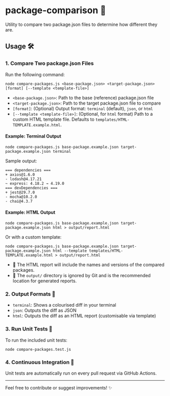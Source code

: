 # package-comparison 🚦
Utility to compare two package.json files to determine how different they are.

## Usage 🛠️

### 1. Compare Two package.json Files

Run the following command:

```
node compare-packages.js <base-package.json> <target-package.json> [format] [--template <template-file>]
```
- `<base-package.json>`: Path to the base (reference) package.json file
- `<target-package.json>`: Path to the target package.json file to compare
- `[format]`: (Optional) Output format: `terminal` (default), `json`, or `html`
- `[--template <template-file>]`: (Optional, for `html` format) Path to a custom HTML template file. Defaults to `templates/HTML-TEMPLATE.example.html`.

#### Example: Terminal Output
```
node compare-packages.js base-package.example.json target-package.example.json terminal
```
Sample output:
```
=== dependencies ===
+ axios@1.6.0
- lodash@4.17.21
~ express: 4.18.2 → 4.19.0
=== devDependencies ===
+ jest@29.7.0
- mocha@10.2.0
- chai@4.3.7
```

#### Example: HTML Output
```
node compare-packages.js base-package.example.json target-package.example.json html > output/report.html
```
Or with a custom template:
```
node compare-packages.js base-package.example.json target-package.example.json html --template templates/HTML-TEMPLATE.example.html > output/report.html
```
- 📄 The HTML report will include the names and versions of the compared packages.
- 📁 The `output/` directory is ignored by Git and is the recommended location for generated reports.

### 2. Output Formats 🎨
- `terminal`: Shows a colourised diff in your terminal
- `json`: Outputs the diff as JSON
- `html`: Outputs the diff as an HTML report (customisable via template)

### 3. Run Unit Tests 🧪

To run the included unit tests:
```
node compare-packages.test.js
```

### 4. Continuous Integration 🤖

Unit tests are automatically run on every pull request via GitHub Actions.

---

Feel free to contribute or suggest improvements! ✨
